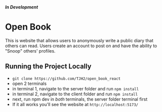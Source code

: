 ***In Development***

# Open Book
This is website that allows users to anonymously write a public diary that others can read. Users create an account to post on and have the ability to "Snoop" others' profiles.


## Running the Project Locally
- `git clone https://github.com/TJH2/open_book_react`
- open 2 terminals
- in terminal 1, navigate to the server folder and run `npm install`
- in terminal 2, navigate to the client folder and run `npm install`
- next, run npm dev in *both* terminals, the server folder terminal first
- If it all works you'll see the website at `http://localhost:5173/`